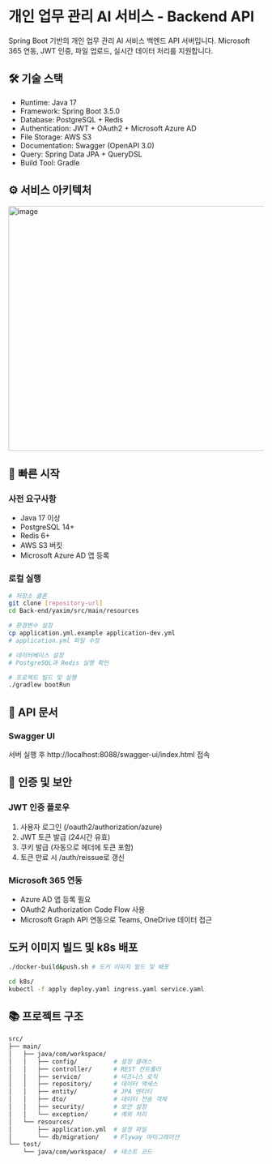 # 개인 업무 관리 AI 서비스 - Backend API
Spring Boot 기반의 개인 업무 관리 AI 서비스 백엔드 API 서버입니다. Microsoft 365 연동, JWT 인증, 파일 업로드, 실시간 데이터 처리를 지원합니다.

## 🛠️ 기술 스택
- Runtime: Java 17
- Framework: Spring Boot 3.5.0
- Database: PostgreSQL + Redis
- Authentication: JWT + OAuth2 + Microsoft Azure AD
- File Storage: AWS S3
- Documentation: Swagger (OpenAPI 3.0)
- Query: Spring Data JPA + QueryDSL
- Build Tool: Gradle

## ⚙️ 서비스 아키텍처

<img width="865" height="483" alt="image" src="https://github.com/user-attachments/assets/cadabe2e-c2b1-4efb-9db3-ec502a065d90" />

## 🚀 빠른 시작
### 사전 요구사항
- Java 17 이상
- PostgreSQL 14+
- Redis 6+
- AWS S3 버킷
- Microsoft Azure AD 앱 등록

### 로컬 실행
```sh
# 저장소 클론
git clone [repository-url]
cd Back-end/yaxim/src/main/resources

# 환경변수 설정
cp application.yml.example application-dev.yml
# application.yml 파일 수정

# 데이터베이스 설정
# PostgreSQL과 Redis 실행 확인

# 프로젝트 빌드 및 실행
./gradlew bootRun
```

## 📡 API 문서
### Swagger UI
서버 실행 후 http://localhost:8088/swagger-ui/index.html 접속

## 🔐 인증 및 보안
### JWT 인증 플로우
1. 사용자 로그인 (/oauth2/authorization/azure)
2. JWT 토큰 발급 (24시간 유효)
3. 쿠키 발급 (자동으로 헤더에 토큰 포함) 
4. 토큰 만료 시 /auth/reissue로 갱신

### Microsoft 365 연동
- Azure AD 앱 등록 필요
- OAuth2 Authorization Code Flow 사용
- Microsoft Graph API 연동으로 Teams, OneDrive 데이터 접근

## 도커 이미지 빌드 및 k8s 배포
```sh
./docker-build&push.sh # 도커 이미지 빌드 및 배포

cd k8s/
kubectl -f apply deploy.yaml ingress.yaml service.yaml
```

## 📚 프로젝트 구조
```sh
src/
├── main/
│   ├── java/com/workspace/
│   │   ├── config/          # 설정 클래스
│   │   ├── controller/      # REST 컨트롤러
│   │   ├── service/         # 비즈니스 로직
│   │   ├── repository/      # 데이터 액세스
│   │   ├── entity/          # JPA 엔티티
│   │   ├── dto/             # 데이터 전송 객체
│   │   ├── security/        # 보안 설정
│   │   └── exception/       # 예외 처리
│   └── resources/
│       ├── application.yml  # 설정 파일
│       └── db/migration/    # Flyway 마이그레이션
└── test/
    └── java/com/workspace/  # 테스트 코드
```

